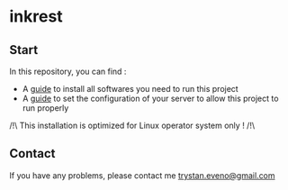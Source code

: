 # inkrest

## Start

In this repository, you can find :

- A [guide](https://github.com/MaitreManuel/inkrest/blob/master/docs/SOFTWARE.md) to install all softwares you need to run this project
- A [guide](https://github.com/MaitreManuel/inkrest/blob/master/docs/CONFIGURATION.md) to set the configuration of your server to allow this project to run properly

/!\ This installation is optimized for Linux operator system only ! /!\

## Contact

If you have any problems, please contact me trystan.eveno@gmail.com
